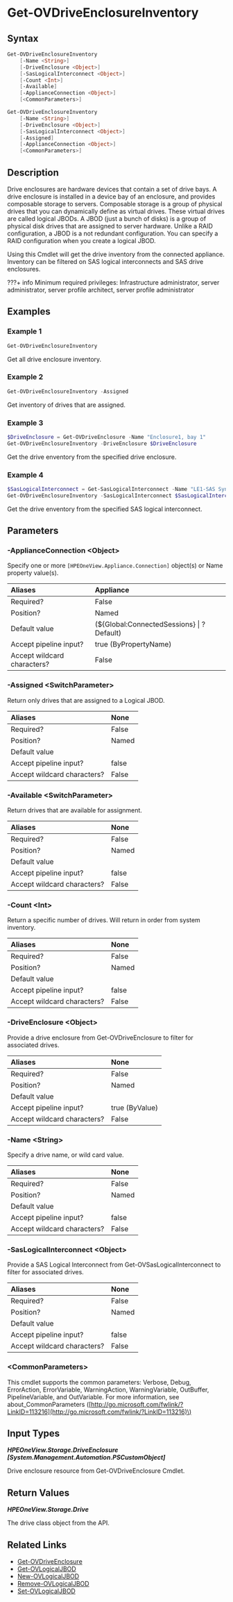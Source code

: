 ﻿---
description: Get the HPE Synergy D3940 drive enclosure inventory.
---

# Get-OVDriveEnclosureInventory

## Syntax

```powershell
Get-OVDriveEnclosureInventory
    [-Name <String>]
    [-DriveEnclosure <Object>]
    [-SasLogicalInterconnect <Object>]
    [-Count <Int>]
    [-Available]
    [-ApplianceConnection <Object>]
    [<CommonParameters>]
```

```powershell
Get-OVDriveEnclosureInventory
    [-Name <String>]
    [-DriveEnclosure <Object>]
    [-SasLogicalInterconnect <Object>]
    [-Assigned]
    [-ApplianceConnection <Object>]
    [<CommonParameters>]
```

## Description

Drive enclosures are hardware devices that contain a set of drive bays. A drive enclosure is installed in a device bay of an enclosure, and provides composable storage to servers. Composable storage is a group of physical drives that you can dynamically define as virtual drives. These virtual drives are called logical JBODs. A JBOD (just a bunch of disks) is a group of physical disk drives that are assigned to server hardware. Unlike a RAID configuration, a JBOD is a not redundant configuration. You can specify a RAID configuration when you create a logical JBOD.

Using this Cmdlet will get the drive inventory from the connected appliance.  Inventory can be filtered on SAS logical interconnects and SAS drive enclosures.

???+ info
Minimum required privileges: Infrastructure administrator, server administrator, server profile architect, server profile administrator

## Examples

###  Example 1 

```powershell
Get-OVDriveEnclosureInventory
```

Get all drive enclosure inventory.

###  Example 2 

```powershell
Get-OVDriveEnclosureInventory -Assigned
```

Get inventory of drives that are assigned.

###  Example 3 

```powershell
$DriveEnclosure = Get-OVDriveEnclosure -Name "Enclosure1, bay 1"
Get-OVDriveEnclosureInventory -DriveEnclosure $DriveEnclosure
```

Get the drive enventory from the specified drive enclosure.

###  Example 4 

```powershell
$SasLogicalInterconnect = Get-SasLogicalInterconnect -Name "LE1-SAS Synergy LIG-1"
Get-OVDriveEnclosureInventory -SasLogicalInterconnect $SasLogicalInterconnect -Available
```

Get the drive enventory from the specified SAS logical interconnect.

## Parameters

### -ApplianceConnection &lt;Object&gt;

Specify one or more `[HPEOneView.Appliance.Connection]` object(s) or Name property value(s).

| Aliases | Appliance |
| :--- | :--- |
| Required? | False |
| Position? | Named |
| Default value | (${Global:ConnectedSessions} &vert; ? Default) |
| Accept pipeline input? | true (ByPropertyName) |
| Accept wildcard characters? | False |

### -Assigned &lt;SwitchParameter&gt;

Return only drives that are assigned to a Logical JBOD.

| Aliases | None |
| :--- | :--- |
| Required? | False |
| Position? | Named |
| Default value |  |
| Accept pipeline input? | false |
| Accept wildcard characters? | False |

### -Available &lt;SwitchParameter&gt;

Return drives that are available for assignment.

| Aliases | None |
| :--- | :--- |
| Required? | False |
| Position? | Named |
| Default value |  |
| Accept pipeline input? | false |
| Accept wildcard characters? | False |

### -Count &lt;Int&gt;

Return a specific number of drives.  Will return in order from system inventory.

| Aliases | None |
| :--- | :--- |
| Required? | False |
| Position? | Named |
| Default value |  |
| Accept pipeline input? | false |
| Accept wildcard characters? | False |

### -DriveEnclosure &lt;Object&gt;

Provide a drive enclosure from Get-OVDriveEnclosure to filter for associated drives.

| Aliases | None |
| :--- | :--- |
| Required? | False |
| Position? | Named |
| Default value |  |
| Accept pipeline input? | true (ByValue) |
| Accept wildcard characters? | False |

### -Name &lt;String&gt;

Specify a drive name, or wild card value.

| Aliases | None |
| :--- | :--- |
| Required? | False |
| Position? | Named |
| Default value |  |
| Accept pipeline input? | false |
| Accept wildcard characters? | False |

### -SasLogicalInterconnect &lt;Object&gt;

Provide a SAS Logical Interconnect from Get-OVSasLogicalInterconnect to filter for associated drives.

| Aliases | None |
| :--- | :--- |
| Required? | False |
| Position? | Named |
| Default value |  |
| Accept pipeline input? | false |
| Accept wildcard characters? | False |

### &lt;CommonParameters&gt;

This cmdlet supports the common parameters: Verbose, Debug, ErrorAction, ErrorVariable, WarningAction, WarningVariable, OutBuffer, PipelineVariable, and OutVariable. For more information, see about\_CommonParameters \([http://go.microsoft.com/fwlink/?LinkID=113216](http://go.microsoft.com/fwlink/?LinkID=113216)\)

## Input Types

_**HPEOneView.Storage.DriveEnclosure [System.Management.Automation.PSCustomObject]**_

Drive enclosure resource from Get-OVDriveEnclosure Cmdlet.

## Return Values

_**HPEOneView.Storage.Drive**_

The drive class object from the API.

## Related Links

* [Get-OVDriveEnclosure](get-ovdriveenclosure.md)
* [Get-OVLogicalJBOD](get-ovlogicaljbod.md)
* [New-OVLogicalJBOD](new-ovlogicaljbod.md)
* [Remove-OVLogicalJBOD](remove-ovlogicaljbod.md)
* [Set-OVLogicalJBOD](set-ovlogicaljbod.md)
